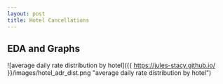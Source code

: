 ```yaml
---
layout: post
title: Hotel Cancellations
---
```


## EDA and Graphs


![average daily rate distribution by hotel]({{ https://jules-stacy.github.io/ }}/images/hotel_adr_dist.png "average daily rate distribution by hotel")